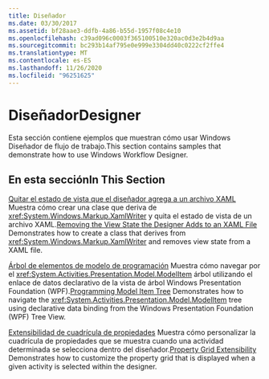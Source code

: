 ```yaml
---
title: Diseñador
ms.date: 03/30/2017
ms.assetid: bf28aae3-ddfb-4a86-b55d-1957f08c4e10
ms.openlocfilehash: c39ad096c0003f365100510e320ac0d3e2b4d9aa
ms.sourcegitcommit: bc293b14af795e0e999e3304dd40c0222cf2ffe4
ms.translationtype: MT
ms.contentlocale: es-ES
ms.lasthandoff: 11/26/2020
ms.locfileid: "96251625"
---
```

# <a name="designer"></a><span data-ttu-id="f4587-102">Diseñador</span><span class="sxs-lookup"><span data-stu-id="f4587-102">Designer</span></span>

<span data-ttu-id="f4587-103">Esta sección contiene ejemplos que muestran cómo usar Windows Diseñador de flujo de trabajo.</span><span class="sxs-lookup"><span data-stu-id="f4587-103">This section contains samples that demonstrate how to use Windows Workflow Designer.</span></span>

## <a name="in-this-section"></a><span data-ttu-id="f4587-104">En esta sección</span><span class="sxs-lookup"><span data-stu-id="f4587-104">In This Section</span></span>

 <span data-ttu-id="f4587-105">[Quitar el estado de vista que el diseñador agrega a un archivo XAML](removing-the-view-state-the-designer-adds-to-an-xaml-file.md) Muestra cómo crear una clase que deriva de <xref:System.Windows.Markup.XamlWriter> y quita el estado de vista de un archivo XAML.</span><span class="sxs-lookup"><span data-stu-id="f4587-105">[Removing the View State the Designer Adds to an XAML File](removing-the-view-state-the-designer-adds-to-an-xaml-file.md) Demonstrates how to create a class that derives from <xref:System.Windows.Markup.XamlWriter> and removes view state from a XAML file.</span></span>

 <span data-ttu-id="f4587-106">[Árbol de elementos de modelo de programación](programming-model-item-tree.md) Muestra cómo navegar por el <xref:System.Activities.Presentation.Model.ModelItem> árbol utilizando el enlace de datos declarativo de la vista de árbol Windows Presentation Foundation (WPF).</span><span class="sxs-lookup"><span data-stu-id="f4587-106">[Programming Model Item Tree](programming-model-item-tree.md) Demonstrates how to navigate the <xref:System.Activities.Presentation.Model.ModelItem> tree using declarative data binding from the Windows Presentation Foundation (WPF) Tree View.</span></span>

 <span data-ttu-id="f4587-107">[Extensibilidad de cuadrícula de propiedades](property-grid-extensibility.md) Muestra cómo personalizar la cuadrícula de propiedades que se muestra cuando una actividad determinada se selecciona dentro del diseñador.</span><span class="sxs-lookup"><span data-stu-id="f4587-107">[Property Grid Extensibility](property-grid-extensibility.md) Demonstrates how to customize the property grid that is displayed when a given activity is selected within the designer.</span></span>
